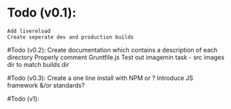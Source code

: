 # Todo (v0.1):
	Add livereload
	Create seperate dev and production builds

#Todo (v0.2):
	Create documentation which contains a description of each directory
	Properly comment Gruntfile.js
	Test out imagemin task - src images dir to match builds dir

#Todo (v0.3):
	Create a one line install with NPM or ?
	Introduce JS framework &/or standards?

#Todo (v1):
